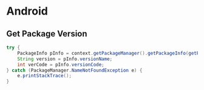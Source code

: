 # Android

## Get Package Version

```java
try {
    PackageInfo pInfo = context.getPackageManager().getPackageInfo(getPackageName(), 0);
    String version = pInfo.versionName;
	int verCode = pInfo.versionCode;
} catch (PackageManager.NameNotFoundException e) {
    e.printStackTrace();
}
```